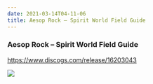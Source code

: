 ```yaml
---
date: 2021-03-14T04-11-06
title: Aesop Rock – Spirit World Field Guide
---
```

### Aesop Rock – Spirit World Field Guide
https://www.discogs.com/release/16203043

![](dayone-moment://FDA06AE2E06A4E20A442785EC714EEB5)
